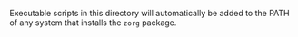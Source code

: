 Executable scripts in this directory will automatically be added to the PATH
of any system that installs the `zorg` package.
